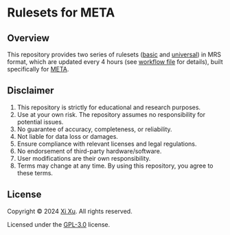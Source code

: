 # Rulesets for META

## Overview

This repository provides two series of rulesets ([basic](https://github.com/xixu-me/rulesets-for-META/tree/basic) and [universal](https://github.com/xixu-me/rulesets-for-META/tree/universal)) in MRS format, which are updated every 4 hours (see [workflow file](https://github.com/xixu-me/rulesets-for-META/blob/main/.github/workflows/build-and-publish.yml) for details), built specifically for [META](https://github.com/xixu-me/META).

## Disclaimer

1. This repository is strictly for educational and research purposes.
2. Use at your own risk. The repository assumes no responsibility for potential issues.
3. No guarantee of accuracy, completeness, or reliability.
4. Not liable for data loss or damages.
5. Ensure compliance with relevant licenses and legal regulations.
6. No endorsement of third-party hardware/software.
7. User modifications are their own responsibility.
8. Terms may change at any time. By using this repository, you agree to these terms.

## License

Copyright &copy; 2024 [Xi Xu](https://xi-xu.me). All rights reserved.

Licensed under the [GPL-3.0](https://github.com/xixu-me/rulesets-for-META/blob/main/LICENSE) license.  
